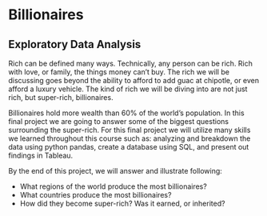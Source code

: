 **<h1>Billionaires</h1>**

<h2>Exploratory Data Analysis</h2>

<p> Rich can be defined many ways. Technically, any person can be rich. Rich with love, or family, the things money can’t buy. The rich we will be discussing goes beyond the ability to afford to add guac at chipotle, or even afford a luxury vehicle. The kind of rich we will be diving into are not just rich, but super-rich, billionaires. 

<p>Billionaires hold more wealth than 60% of the world’s population. In this final project we are going to answer some of the biggest questions surrounding the super-rich. For this final project we will utilize many skills we learned throughout this course such as: analyzing and breakdown the data using python pandas, create a database using SQL, and present out findings in Tableau. 
  
<p>By the end of this project, we will answer and illustrate following:
  
  -	What regions of the world produce the most billionaires? 
  -	What countries produce the most billionaires?
  -	How did they become super-rich? Was it earned, or inherited?

